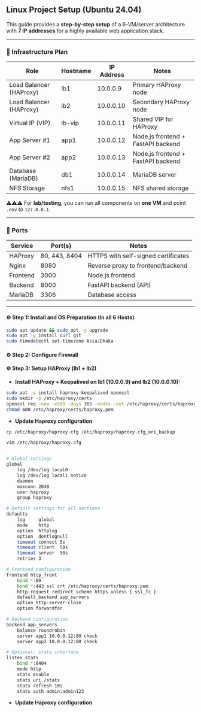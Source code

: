 ## Linux Project Setup (Ubuntu 24.04)

This guide provides a **step-by-step setup** of a 6-VM/server architecture with **7 IP addresses** for a highly available web application stack.  

---

### 📌 Infrastructure Plan

| Role                   | Hostname  | IP Address | Notes |
|-------------------------|-----------|------------|-------|
| Load Balancer (HAProxy) | lb1       | 10.0.0.9   | Primary HAProxy node |
| Load Balancer (HAProxy) | lb2       | 10.0.0.10  | Secondary HAProxy node |
| Virtual IP (VIP)        | lb-vip    | 10.0.0.11  | Shared VIP for HAProxy |
| App Server #1           | app1      | 10.0.0.12  | Node.js frontend + FastAPI backend |
| App Server #2           | app2      | 10.0.0.13  | Node.js frontend + FastAPI backend |
| Database (MariaDB)      | db1       | 10.0.0.14  | MariaDB server |
| NFS Storage             | nfs1      | 10.0.0.15  | NFS shared storage |

⚠️⚠️⚠️ For **lab/testing**, you can run all components on **one VM** and point `.env` to `127.0.0.1`.

---

### 📌 Ports

| Service   | Port(s)          |                 Notes                   |
|-----------|------------------|-----------------------------------------|
| HAProxy   | 80, 443, 8404    | HTTPS with self-signed certificates     |
| Nginx     | 8080             | Reverse proxy to frontend/backend       |
| Frontend  | 3000             | Node.js frontend                        |
| Backend   | 8000             | FastAPI backend (API)                   |
| MariaDB   | 3306             | Database access                         |

---

#### ⚙️ Step 1: Install and OS Preparation (In all 6 Hosts)

```bash
sudo apt update && sudo apt -y upgrade
sudo apt -y install curl git
sudo timedatectl set-timezone Asia/Dhaka
```

#### ⚙️ Step 2: Configure Firewall

#### ⚙️ Step 3: Setup HAProxy (lb1 + lb2)

- **Install HAProxy + Keepalived on lb1 (10.0.0.9) and lb2 (10.0.0.10):**

```sh
sudo apt -y install haproxy keepalived openssl
sudo mkdir -p /etc/haproxy/certs
openssl req -new -x509 -days 365 -nodes -out /etc/haproxy/certs/haproxy.pem -keyout /etc/haproxy/certs/haproxy.pem
chmod 600 /etc/haproxy/certs/haproxy.pem
```
- **Update Haproxy configuration**

```sh
cp /etc/haproxy/haproxy.cfg /etc/haproxy/haproxy.cfg_ori_backup
```
```sh
vim /etc/haproxy/haproxy.cfg
```

```bash

# Global settings
global
    log /dev/log local0
    log /dev/log local1 notice
    daemon
    maxconn 2048
    user haproxy
    group haproxy

# Default settings for all sections
defaults
    log     global
    mode    http
    option  httplog
    option  dontlognull
    timeout connect 5s
    timeout client  50s
    timeout server  50s
    retries 3

# Frontend configuration
frontend http_front
    bind *:80
    bind *:443 ssl crt /etc/haproxy/certs/haproxy.pem
    http-request redirect scheme https unless { ssl_fc }
    default_backend app_servers
    option http-server-close
    option forwardfor

# Backend configuration
backend app_servers
    balance roundrobin
    server app1 10.0.0.12:80 check
    server app2 10.0.0.12:80 check

# Optional: stats interface
listen stats
    bind *:8404
    mode http
    stats enable
    stats uri /stats
    stats refresh 10s
    stats auth admin:admin123
```

- **Update Haproxy configuration**
